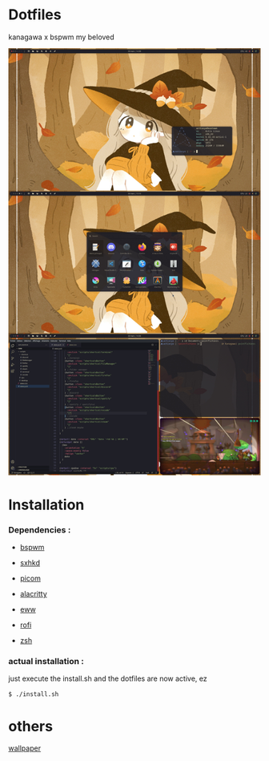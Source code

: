# Dotfiles

kanagawa x bspwm my beloved

![image](/images/full.jpg)

# Installation

### Dependencies :

- [bspwm](https://github.com/baskerville/bspwm)

- [sxhkd](https://github.com/baskerville/sxhkd)

- [picom](https://github.com/yshui/picom)

- [alacritty](https://github.com/alacritty/alacritty)

- [eww](https://github.com/elkowar/eww)

- [rofi](https://github.com/davatorium/rofi)

- [zsh](https://github.com/zsh-users/zsh)


### actual installation :

just execute the install.sh and the dotfiles are now active, ez

```
$ ./install.sh
```

# others

[wallpaper](https://keke-i.tumblr.com/post/666805015939301376)
